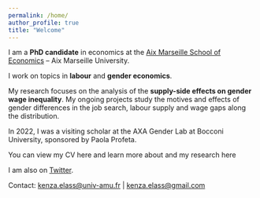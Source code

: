 ```yaml
---
permalink: /home/
author_profile: true
title: "Welcome"
---
```






I am a **PhD candidate** in economics at the [Aix Marseille School of Economics](https://www.amse-aixmarseille.fr/en/members/elass) – Aix Marseille University.

I work on topics in **labour** and **gender economics**.

My research focuses on the analysis of the **supply-side effects on gender wage inequality**. My ongoing projects study the motives and effects of gender differences in the job search, labour supply and wage gaps along the distribution.

In 2022, I was a visiting scholar at the AXA Gender Lab at Bocconi University, sponsored by Paola Profeta.

You can view my CV here and learn more about and my research here

I am also on [Twitter](https://twitter.com/ElassKenza).

Contact: kenza.elass@univ-amu.fr | kenza.elass@gmail.com
